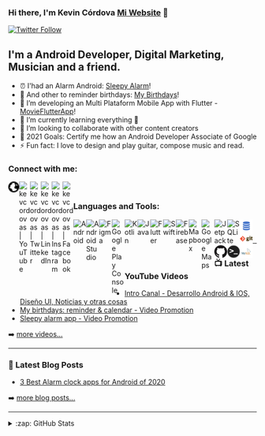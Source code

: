 ### Hi there, I'm Kevin Córdova [Mi Website][website] 👋

<!-- [![Website](https://img.shields.io/website?label=codeSTACKr.com&style=for-the-badge&url=https%3A%2F%2Fcodestackr.com)](https://codestackr.com) -->
[![Twitter Follow](https://img.shields.io/twitter/follow/kevcordovas?color=1DA1F2&logo=twitter&style=for-the-badge)](https://twitter.com/intent/follow?screen_name=kevcordovas)

## I'm a Android Developer, Digital Marketing, Musician and a friend.

- ⏰ I'had an Alarm Android: [Sleepy Alarm][appone]!
- 🎂 And other to reminder birthdays: [My Birthdays][apptwo]!
- 📱 I’m developing an Multi Plataform Mobile App with Flutter - [MovieFlutterApp][movieapp]!
- 🌱 I’m currently learning everything 🤣
- 👯 I’m looking to collaborate with other content creators
- 🥅 2021 Goals: Certify me how an Android Developer Associate of Google
- ⚡ Fun fact: I love to design and play guitar, compose music and read.

### Connect with me:

[<img align="left" alt="kevcordovas.com" width="22px" src="https://raw.githubusercontent.com/iconic/open-iconic/master/svg/globe.svg" />][website]
[<img align="left" alt="kevcordovas | YouTube" width="22px" src="https://cdn.jsdelivr.net/npm/simple-icons@v3/icons/youtube.svg" />][youtube]
[<img align="left" alt="kevcordovas | Twitter" width="22px" src="https://cdn.jsdelivr.net/npm/simple-icons@v3/icons/twitter.svg" />][twitter]
[<img align="left" alt="kevcordovas | LinkedIn" width="22px" src="https://cdn.jsdelivr.net/npm/simple-icons@v3/icons/linkedin.svg" />][linkedin]
[<img align="left" alt="kevcordovas | Instagram" width="22px" src="https://cdn.jsdelivr.net/npm/simple-icons@v3/icons/instagram.svg" />][instagram]
[<img align="left" alt="kevcordovas | Facebook" width="22px" src="https://cdn.jsdelivr.net/npm/simple-icons@v3/icons/facebook.svg" />][facebook]

<br />

### Languages and Tools:

[<img align="left" alt="Android" width="26px" src="https://avatars1.githubusercontent.com/u/32689599?s=200&v=4" />][webdevplaylist]
[<img align="left" alt="Android Studio" width="26px" src="https://upload.wikimedia.org/wikipedia/commons/thumb/3/34/Android_Studio_icon.svg/1024px-Android_Studio_icon.svg.png" />][webdevplaylist]
[<img align="left" alt="Figma" width="26px" src="https://cdn.worldvectorlogo.com/logos/figma-1.svg" />][webdevplaylist]
[<img align="left" alt="Google Play Console" width="26px" src="https://encrypted-tbn0.gstatic.com/images?q=tbn:ANd9GcQEST28NMKggqrSOB4_hWFtKNXagmiyAEtKIA&usqp=CAU" />][webdevplaylist]
[<img align="left" alt="Kotlin" width="26px" src="https://upload.wikimedia.org/wikipedia/commons/thumb/7/74/Kotlin-logo.svg/1200px-Kotlin-logo.svg.png" />][webdevplaylist]
[<img align="left" alt="Java" width="26px" src="https://seeklogo.com/images/J/java-logo-7F8B35BAB3-seeklogo.com.png" />][webdevplaylist]
[<img align="left" alt="Flutter" width="26px" src="https://flutter.website/wp-content/uploads/2020/09/Draw-SVG-and-Android-VectorDrawable-files-on-a-Flutter-Widget.webp" />][webdevplaylist]
[<img align="left" alt="Swift" width="26px" src="https://upload.wikimedia.org/wikipedia/commons/thumb/9/9d/Swift_logo.svg/1200px-Swift_logo.svg.png" />][webdevplaylist]
[<img align="left" alt="Firebase" width="26px" src="https://img.icons8.com/color/452/firebase.png" />][webdevplaylist]
[<img align="left" alt="Mapbox" width="26px" src="https://seeklogo.com/images/M/mapbox-logo-D6FDDD219C-seeklogo.com.png" />][webdevplaylist]
[<img align="left" alt="Google Maps" width="26px" src="https://w7.pngwing.com/pngs/1014/646/png-transparent-google-maps-api-google-maps-navigation-map-app-text-logo-sign.png" />][webdevplaylist]
[<img align="left" alt="Jetpack" width="26px" src="https://www.pinclipart.com/picdir/big/369-3693735_android-jetpack-logo-clipart.png" />][webdevplaylist]
[<img align="left" alt="SQLite" width="26px" src="https://upload.wikimedia.org/wikipedia/commons/thumb/3/38/SQLite370.svg/1280px-SQLite370.svg.png" />][webdevplaylist]
[<img align="left" alt="SQL" width="26px" src="https://raw.githubusercontent.com/github/explore/80688e429a7d4ef2fca1e82350fe8e3517d3494d/topics/sql/sql.png" />][webdevplaylist]
[<img align="left" alt="Git" width="26px" src="https://raw.githubusercontent.com/github/explore/80688e429a7d4ef2fca1e82350fe8e3517d3494d/topics/git/git.png" />][webdevplaylist]
[<img align="left" alt="GitHub" width="26px" src="https://raw.githubusercontent.com/github/explore/78df643247d429f6cc873026c0622819ad797942/topics/github/github.png" />][webdevplaylist]
[<img align="left" alt="Terminal" width="26px" src="https://raw.githubusercontent.com/github/explore/80688e429a7d4ef2fca1e82350fe8e3517d3494d/topics/terminal/terminal.png" />][webdevplaylist]
[<img align="left" alt="MySQL" width="26px" src="https://raw.githubusercontent.com/github/explore/80688e429a7d4ef2fca1e82350fe8e3517d3494d/topics/mysql/mysql.png" />][webdevplaylist]

<br />
<br />

---

### 📺 Latest YouTube Videos

<!-- YOUTUBE:START -->
- [Intro Canal - Desarrollo Android & IOS, Diseño UI, Noticias y otras cosas](https://www.youtube.com/watch?v=yNpZAM7jf64)
- [My birthdays: reminder & calendar - Video Promotion](https://www.youtube.com/watch?v=x_pOXKloRQ8)
- [Sleepy alarm app - Video Promotion](https://www.youtube.com/watch?v=ikELehA7fv4)
<!-- YOUTUBE:END -->

➡️ [more videos...](https://www.youtube.com/channel/UCSg3MFMmppBbMqlLyUy4CBg)

---

### 📕 Latest Blog Posts

<!-- BLOG-POST-LIST:START -->
- [3 Best Alarm clock apps for Android of 2020](https://medium.com/@kevcordovas/3-best-alarm-clock-apps-for-android-of-2020-bab902a49a99?source=rss-5faecc2e44cc------2)
<!-- BLOG-POST-LIST:END -->

➡️ [more blog posts...](https://medium.com/@kevcordovas)

---
<!--
<details>
  <summary>:zap: Recent GitHub Activity</summary> 
-->
  
<!--START_SECTION:activity-->
<!--
1. ❌ Closed PR [#14](https://github.com/kcordovas/kcordovas/pull/14) in [kcordovas/kcordovas](https://github.com/kcordovas/kcordovas)
2. 🗣 Commented on [#14](https://github.com/codeSTACKr/codeSTACKr/issues/14) in [codeSTACKr/codeSTACKr](https://github.com/codeSTACKr/codeSTACKr)
3. ❌ Closed PR [#7](https://github.com/codeSTACKr/codeSTACKr/pull/7) in [codeSTACKr/codeSTACKr](https://github.com/codeSTACKr/codeSTACKr)
4. 🎉 Merged PR [#6](https://github.com/codeSTACKr/codeSTACKr/pull/6) in [codeSTACKr/codeSTACKr](https://github.com/codeSTACKr/codeSTACKr)
5. 💪 Opened PR [#259](https://github.com/florinpop17/app-ideas/pull/259) in [florinpop17/app-ideas](https://github.com/florinpop17/app-ideas)-->
<!--END_SECTION:activity-->

<!-- </details>-->

<details>
  <summary>:zap: GitHub Stats</summary>

  <img align="left" alt="kcordovas's GitHub Stats" src="https://github-readme-stats.vercel.app/api?username=kcordovas&show_icons=true&hide_border=true&theme=blueberry" />

</details>

[website]: https://github.com/kcordovas
[appone]: https://play.google.com/store/apps/details?id=com.cordova.sleepyalarm
[apptwo]: https://play.google.com/store/apps/details?id=com.cordova.mybirthdays
[twitter]: https://twitter.com/kevcordovas
[facebook]: https://facebook.com/kevcordovas
[youtube]: https://www.youtube.com/channel/UCSg3MFMmppBbMqlLyUy4CBg?view_as=subscriber
[instagram]: https://instagram.com/kevcordovas
[linkedin]: https://linkedin.com/in/kevin-cordova
[movieapp]: https://github.com/kcordovas/MovieFlutterApp
[webdevplaylist]: https://www.youtube.com/playlist?list=PL0HHACZtnYzM8og2dmWppBEIaX8z7pJf3